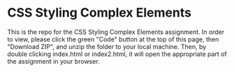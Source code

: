 # CSS Styling Complex Elements
This is the repo for the CSS Styling Complex Elements assignment.
In order to view, please click the green "Code" button at the top of this page, then "Download ZIP", and unzip the folder to your local machine. Then, by double clicking index.html or index2.html, it will open the appropriate part of the assignment in your browser.